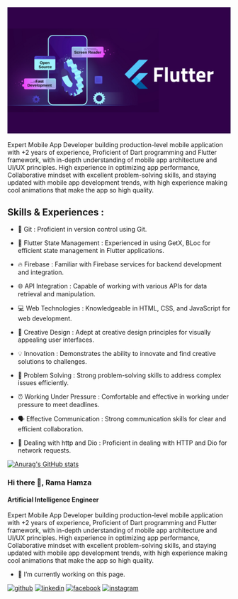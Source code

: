 
<img src="https://github.com/RamaHamzaa/RamaHamzaa/blob/main/FLUTTER.png">


Expert Mobile App Developer building production-level mobile application with +2 years of experience, Proficient of Dart programming and Flutter framework, with in-depth understanding of mobile app architecture and UI/UX principles. High experience in optimizing app performance, Collaborative mindset with excellent problem-solving skills, and staying updated with mobile app development trends, with high experience making cool animations 
that make the app so high quality. 

## Skills & Experiences :

-  🔄 Git : Proficient in version control using Git.

-  🚀 Flutter State Management : Experienced in using GetX, BLoc for efficient state management in Flutter applications.

-  🔥 Firebase : Familiar with Firebase services for backend development and integration.

-  🌐 API Integration : Capable of working with various APIs for data retrieval and manipulation.

-  💻 Web Technologies : Knowledgeable in HTML, CSS, and JavaScript for web development.

-  🎨 Creative Design : Adept at creative design principles for visually appealing user interfaces.

-  💡 Innovation : Demonstrates the ability to innovate and find creative solutions to challenges.

-  🧩 Problem Solving : Strong problem-solving skills to address complex issues efficiently.

-  ⏰ Working Under Pressure : Comfortable and effective in working under pressure to meet deadlines.

-  🗣 Effective Communication : Strong communication skills for clear and efficient collaboration.

-  🔄 Dealing with http and Dio : Proficient in dealing with HTTP and Dio for network requests.



  [![Anurag's GitHub stats](https://github-readme-stats.vercel.app/api?username=RamaHamzaa)](https://github.com/RamaHamzaa/github-readme-stats)


### Hi there 👋, Rama Hamza
#### Artificial Intelligence Engineer
Expert Mobile App Developer building production-level mobile application with +2 years of experience, Proficient of Dart programming and Flutter framework, with in-depth understanding of mobile app architecture and UI/UX principles. High experience in optimizing app performance, Collaborative mindset with excellent problem-solving skills, and staying updated with mobile app development trends, with high experience making cool animations that make the app so high quality.

- 🔭 I’m currently working on this page. 


[<img src='https://cdn.jsdelivr.net/npm/simple-icons@3.0.1/icons/github.svg' alt='github' height='40'>](https://github.com/https://github.com/RamaHamzaa)  [<img src='https://cdn.jsdelivr.net/npm/simple-icons@3.0.1/icons/linkedin.svg' alt='linkedin' height='40'>](https://www.linkedin.com/in/https://www.linkedin.com/in/rama-hamza-1007a4248/)  [<img src='https://cdn.jsdelivr.net/npm/simple-icons@3.0.1/icons/facebook.svg' alt='facebook' height='40'>](https://www.facebook.com/https://www.facebook.com/rama.hamza.3785?mibextid=ZbWKwL)  [<img src='https://cdn.jsdelivr.net/npm/simple-icons@3.0.1/icons/instagram.svg' alt='instagram' height='40'>](https://www.instagram.com/https://www.instagram.com/rama._hamza?igsh=djBxbzF2YmNsZzZj/)  









